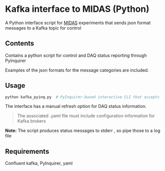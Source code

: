 # Kafka interface to MIDAS (Python)

A Python interface script for [MIDAS](https://midas.triumf.ca/MidasWiki/index.php/Main_Page) experiments that sends json format messages to a Kafka topic for control 


## Contents

Contains a python script for control and DAQ status reporting through PyInquirer

Examples of the json formats for the message categories are included.


## Usage 


```bash
python kafka_pyinq.py  # PyInquirer-based interactive CLI that accepts all inputs and shows DAQ status
```

The interface has a manual refresh option for DAQ status information. 


>The associated .yaml file must include configuration information for Kafka brokers

**Note:** The script produces status messages to stderr , so pipe those to a log file
## Requirements

Confluent kafka, PyInquirer, yaml